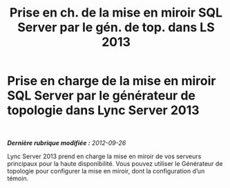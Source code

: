 ﻿---
title: "Prise en ch. de la mise en miroir SQL Server par le gén. de top. dans LS 2013"
TOCTitle: Prise en charge de la mise en miroir SQL Server par le générateur de topologie
ms:assetid: 2c1caa73-c707-4e53-ae3f-a100534373fd
ms:mtpsurl: https://technet.microsoft.com/fr-fr/library/JJ688007(v=OCS.15)
ms:contentKeyID: 49891283
ms.date: 05/20/2016
mtps_version: v=OCS.15
ms.translationtype: HT
---

# Prise en charge de la mise en miroir SQL Server par le générateur de topologie dans Lync Server 2013

 

_**Dernière rubrique modifiée :** 2012-09-26_

Lync Server 2013 prend en charge la mise en miroir de vos serveurs principaux pour la haute disponibilité. Vous pouvez utiliser le Générateur de topologie pour configurer la mise en miroir, dont la configuration d’un témoin.

